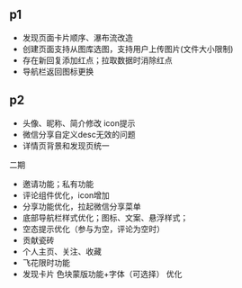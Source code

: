 ## p1
- 发现页面卡片顺序、瀑布流改造
- 创建页面支持从图库选图，支持用户上传图片(文件大小限制)
- 存在新回复添加红点；拉取数据时消除红点
- 导航栏返回图标更换

## p2
- 头像、昵称、简介修改 icon提示
- 微信分享自定义desc无效的问题
- 详情页背景和发现页统一

二期
- 邀请功能；私有功能
- 评论组件优化，icon增加
- 分享功能优化，拉起微信分享菜单
- 底部导航栏样式优化；图标、文案、悬浮样式；
- 空态提示优化（参与为空，评论为空时）
- 贡献瓷砖
- 个人主页、关注、收藏
- 飞花限时功能
- 发现卡片 色块蒙版功能+字体（可选择） 优化
